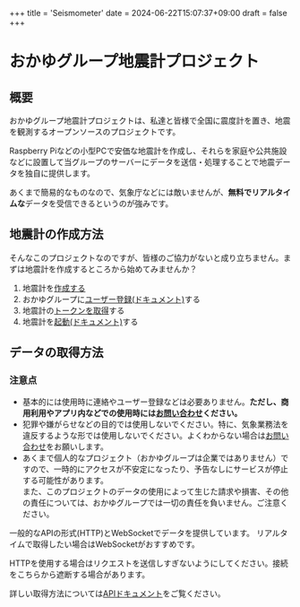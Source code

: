 +++
title = 'Seismometer'
date = 2024-06-22T15:07:37+09:00
draft = false
+++

# おかゆグループ地震計プロジェクト

## 概要
おかゆグループ地震計プロジェクトは、私達と皆様で全国に震度計を置き、地震を観測するオープンソースのプロジェクトです。

Raspberry Piなどの小型PCで安価な地震計を作成し、それらを家庭や公共施設などに設置して当グループのサーバーにデータを送信・処理することで地震データを独自に提供します。

あくまで簡易的なものなので、気象庁などには敵いませんが、**無料でリアルタイムな**データを受信できるというのが強みです。

## 地震計の作成方法
そんなこのプロジェクトなのですが、皆様のご協力がないと成り立ちません。まずは地震計を作成するところから始めてみませんか？

 1. 地震計を[作成する](/seismometer/docs/create)
 2. おかゆグループに[ユーザー登録(ドキュメント)](/user/new)する
 3. 地震計の[トークンを取得](/user/seismometer/token)する
 4. 地震計を[起動(ドキュメント)](/seismometer/docs/add_token)する

## データの取得方法

### 注意点
 - 基本的には使用時に連絡やユーザー登録などは必要ありません。**ただし、商用利用やアプリ内などでの使用時には[お問い合わせ](https://okayugroup.com/%e3%81%8a%e5%95%8f%e3%81%84%e5%90%88%e3%82%8f%e3%81%9b/)ください。**
 - 犯罪や嫌がらせなどの目的では使用しないでください。特に、気象業務法を違反するような形では使用しないでください。よくわからない場合は[お問い合わせ](https://okayugroup.com/%e3%81%8a%e5%95%8f%e3%81%84%e5%90%88%e3%82%8f%e3%81%9b/)をお願いします。
 - あくまで個人的なプロジェクト（おかゆグループは企業ではありません）ですので、一時的にアクセスが不安定になったり、予告なしにサービスが停止する可能性があります。<br/>また、このプロジェクトのデータの使用によって生じた請求や損害、その他の責任については、おかゆグループでは一切の責任を負いません。ご注意ください。


一般的なAPIの形式(HTTP)とWebSocketでデータを提供しています。
リアルタイムで取得したい場合はWebSocketがおすすめです。

HTTPを使用する場合はリクエストを送信しすぎないようにしてください。接続をこちらから遮断する場合があります。

詳しい取得方法については[APIドキュメント](/seismometer/docs/api)をご覧ください。

